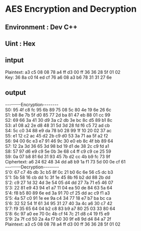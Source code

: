 # AES Encryption and Decryption
## Environment : Dev C++
## Uint : Hex

## intput
<AES Encryption>
Plaintext: a3 c5 08 08 78 a4 ff d3 00 ff 36 36 28 5f 01 02<br>
Key: 36 8a c0 f4 ed cf 76 a6 08 a3 b6 78 31 31 27 6e<br>
  
## output
--------Encryption--------<br>
S0: 95 4f c8 fc 95 6b 89 75 08 5c 80 4e 19 6e 26 6c<br>
S1: b8 8e 7b 5f d0 85 77 2d ba 81 47 eb 88 01 cc 99<br>
S2: 69 66 3a 41 30 d9 3a c2 db 3e bc 8c d5 89 b1 8c<br>
S3: a1 08 a2 2e d8 48 31 5d 3d 28 fd f6 c5 72 ad cb<br>
S4: 5c c0 34 88 e9 da 78 b0 28 99 1f 10 20 02 37 ac<br>
S5: e1 12 c2 ac 45 d2 2b c9 d0 53 3a 71 aa 5f a2 f2<br>
S6: 94 00 6c e3 e7 91 46 9c 30 e0 eb 8c 4f bb 89 64<br>
S7: 12 2a 3d 36 65 3d 98 bd 19 d1 de 38 2c c9 fd a1<br>
S8: 57 97 d6 e9 c9 5e 0b 3e 68 c4 ff c9 c9 ce 25 59<br>
S9: 0a 07 b8 81 6d 31 93 45 7b d2 cc 4b b9 fc 73 9f<br>
Ciphertext: a6 24 62 48 34 dd a8 b9 1a f1 73 5d 00 0e cf 61<br>
--------Decryption--------<br>
S'0: 67 c7 4b db 3c b5 8f 0c 21 b0 6c 6e 56 c5 dc b3<br>
S'1: 5b 58 16 cb dd 1c 3f 1e 45 8b f6 b2 dd 88 2b dd<br>
S'2: c9 27 1d 32 4d 3e 54 05 d4 dd 27 7a 71 e5 46 07<br>
S'3: 22 81 e9 43 94 e1 a7 11 04 ea 50 de 84 63 5a 64<br>
S'4: f8 b5 80 89 6e ed 3a 91 70 cf 25 dd ac c9 f1 a3<br>
S'5: 4a 57 c0 91 1e ee 9a c4 34 77 18 e7 b7 ba bc ca<br>
S'6: 32 52 54 1f 61 34 95 31 27 40 3a 4c a6 30 c7 42<br>
S'7: f9 35 65 64 04 b2 c8 83 b9 a7 80 25 03 33 80 64<br>
S'8: 6c 97 a0 ee 70 0c 4b cf f4 7c 21 d8 c4 19 f5 e9<br>
S'9: 2a 7f cd 50 2a 4a f7 b0 30 9f e8 9d d4 84 a7 2f<br>
Plaintext: a3 c5 08 08 78 a4 ff d3 00 ff 36 36 28 5f 01 02<br>
